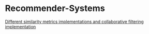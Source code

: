 # Recommender-Systems
[Different similarity metrics implementations and collaborative filtering implementation](https://github.com/KenzyAggour/Recommender-Systems/blob/main/SimilarityMetrics_CollaborativeFiltering.ipynb)
